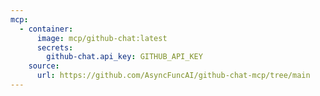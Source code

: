 ```yaml
---
mcp:
  - container:
      image: mcp/github-chat:latest
      secrets:
        github-chat.api_key: GITHUB_API_KEY
    source:
      url: https://github.com/AsyncFuncAI/github-chat-mcp/tree/main
---
```

